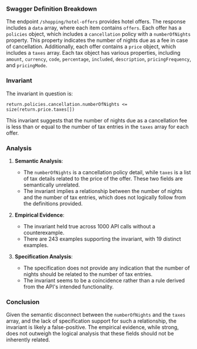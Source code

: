 ### Swagger Definition Breakdown

The endpoint `/shopping/hotel-offers` provides hotel offers. The response includes a `data` array, where each item contains `offers`. Each offer has a `policies` object, which includes a `cancellation` policy with a `numberOfNights` property. This property indicates the number of nights due as a fee in case of cancellation. Additionally, each offer contains a `price` object, which includes a `taxes` array. Each tax object has various properties, including `amount`, `currency`, `code`, `percentage`, `included`, `description`, `pricingFrequency`, and `pricingMode`.

### Invariant

The invariant in question is:

`return.policies.cancellation.numberOfNights <= size(return.price.taxes[])`

This invariant suggests that the number of nights due as a cancellation fee is less than or equal to the number of tax entries in the `taxes` array for each offer.

### Analysis

1. **Semantic Analysis**:
   - The `numberOfNights` is a cancellation policy detail, while `taxes` is a list of tax details related to the price of the offer. These two fields are semantically unrelated.
   - The invariant implies a relationship between the number of nights and the number of tax entries, which does not logically follow from the definitions provided.

2. **Empirical Evidence**:
   - The invariant held true across 1000 API calls without a counterexample.
   - There are 243 examples supporting the invariant, with 19 distinct examples.

3. **Specification Analysis**:
   - The specification does not provide any indication that the number of nights should be related to the number of tax entries.
   - The invariant seems to be a coincidence rather than a rule derived from the API's intended functionality.

### Conclusion

Given the semantic disconnect between the `numberOfNights` and the `taxes` array, and the lack of specification support for such a relationship, the invariant is likely a false-positive. The empirical evidence, while strong, does not outweigh the logical analysis that these fields should not be inherently related.
